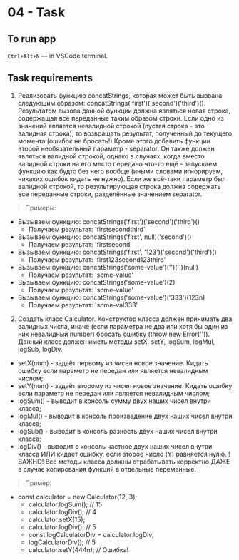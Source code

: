 # 04 - Task

## To run app

`Ctrl+Alt+N` &mdash; in VSCode terminal.

## Task requirements

1.  Реализовать функцию concatStrings, которая может быть вызвана следующим образом: concatStrings('first')('second')('third')().
    Результатом вызова данной функции должна являться новая строка, содержащая все переданные таким образом строки.
    Если одно из значений является невалидной строкой (пустая строка - это валидная строка), то возвращать результат, полученный до текущего момента (ошибок не бросать!)
    Кроме этого добавить функции второй необязательный параметр - separator. Он также должен являться валидной строкой, однако в случаях, когда вместо валидной строки на его место передано что-то ещё - запускаем функцию как будто без него вообще (иными словами игнорируем, никаких ошибок кидать не нужно). Если же всё-таки параметр был валидной строкой, то результирующая строка должна содержать все переданные строки, разделённые значением separator.

> Примеры:

- Вызываем функцию: concatStrings('first')('second')('third')()
  - Получаем результат: 'firstsecondthird'
- Вызываем функцию: concatStrings('first', null)('second')()
  - Получаем результат: 'firstsecond'
- Вызываем функцию: concatStrings('first', '123')('second')('third')()
  - Получаем результат: 'first123second123third'
- Вызываем функцию: concatStrings('some-value')('')('')(null)
  - Получаем результат: 'some-value'
- Вызываем функцию: concatStrings('some-value')(2)
  - Получаем результат: 'some-value'
- Вызываем функцию: concatStrings('some-value')('333')(123n)
  - Получаем результат: 'some-val333'

2. Создать класс Calculator. Конструктор класса должен принимать два валидных числа, иначе (если параметра не два или хотя бы один из них невалидный number) бросать ошибку (throw new Error('')). Данный класс должен иметь методы setX, setY, logSum, logMul, logSub, logDiv.

- setX(num) - задаёт первому из чисел новое значение. Кидать ошибку если параметр не передан или является невалидным числом;
- setY(num) - задаёт второму из чисел новое значение. Кидать ошибку если параметр не передан или является невалидным числом;
- logSum() - выводит в консоль сумму двух наших чисел внутри класса;
- logMul() - выводит в консоль произведение двух наших чисел внутри класса;
- logSub() - выводит в консоль разность двух наших чисел внутри класса;
- logDiv() - выводит в консоль частное двух наших чисел внутри класса ИЛИ кидает ошибку, если второе число (Y) равняется нулю.
  !ВАЖНО! Все методы класса должны отрабатывать корректно ДАЖЕ в случае копирования функций в отдельные переменные.

> Пример:

- const calculator = new Calculator(12, 3);
  - calculator.logSum(); // 15
  - calculator.logDiv(); // 4
  - calculator.setX(15);
  - calculator.logDiv(); // 5
  - const logCalculatorDiv = calculator.logDiv;
  - logCalculatorDiv(); // 5
  - calculator.setY(444n); // Ошибка!

